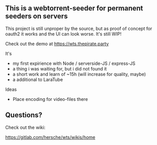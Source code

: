 ## This is a webtorrent-seeder for permanent seeders on servers

This project is still unproper by the source, but as proof of concept for oauth2 it works and the UI can look worse. It's still WIP!

Check out the demo at https://wts.thepirate.party

It's

- my first expirience with Node / serverside-JS / express-JS
- a thing i was waiting for, but i did not found it
- a short work and learn of ~15h (will increase for quality, maybe)
- a additional to LaraTube

Ideas

- Place encoding for video-files there

## Questions?

Check out the wiki:

https://gitlab.com/hersche/wts/wikis/home